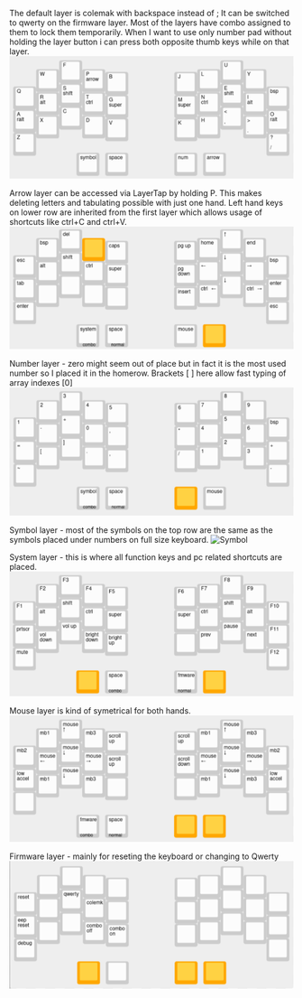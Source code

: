 The default layer is colemak with backspace instead of ; 
It can be switched to qwerty on the firmware layer.
Most of the layers have combo assigned to them to lock them temporarily. When I want to use only number pad without holding the layer button i can press both opposite thumb keys while on that layer.
![Colemak](./images/colemak.png?raw=true "colemak")

Arrow layer can be accessed via LayerTap by holding P. This makes deleting letters and tabulating possible with just one hand.
Left hand keys on lower row are inherited from the first layer which allows usage of shortcuts like ctrl+C and ctrl+V.
![Arrows](./images/arrows.png?raw=true "arrows")

Number layer - zero might seem out of place but in fact it is the most used number so I placed it in the homerow. Brackets [ ] here allow fast typing of array indexes [0]
![Number](./images/number.png?raw=true "number")

Symbol layer - most of the symbols on the top row are the same as the symbols placed under numbers on full size keyboard. 
![Symbol](tvsymbol.png?raw=true "symbol")

System layer - this is where all function keys and pc related shortcuts are placed.
![System](./images/system.png?raw=true "system")

Mouse layer is kind of symetrical for both hands.
![Mouse](./images/mouse.png?raw=true "mouse")

Firmware layer - mainly for reseting the keyboard or changing to Qwerty
![Firmware](./images/firmware.png?raw=true "firmware")



